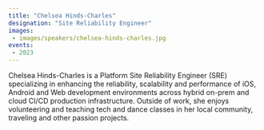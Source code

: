 ```yaml
---
title: "Chelsea Hinds-Charles"
designation: "Site Reliability Engineer"
images:
 - images/speakers/chelsea-hinds-charles.jpg
events:
 - 2023
---
```


Chelsea Hinds-Charles is a Platform Site Reliability Engineer (SRE) specializing in enhancing the reliability, scalability and performance of iOS, Android and Web development environments across hybrid on-prem and cloud CI/CD production infrastructure. Outside of work, she enjoys volunteering and teaching tech and dance classes in her local community, traveling and other passion projects.